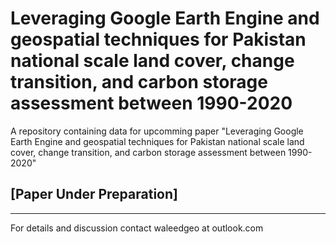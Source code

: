 # Leveraging Google Earth Engine and geospatial techniques for Pakistan national scale land cover, change transition, and carbon storage assessment between 1990-2020

A repository containing data for upcomming paper "Leveraging Google Earth Engine and geospatial techniques for Pakistan national scale land cover, change transition, and carbon storage assessment between 1990-2020"

## [Paper Under Preparation]

---
For details and discussion contact waleedgeo at outlook.com
